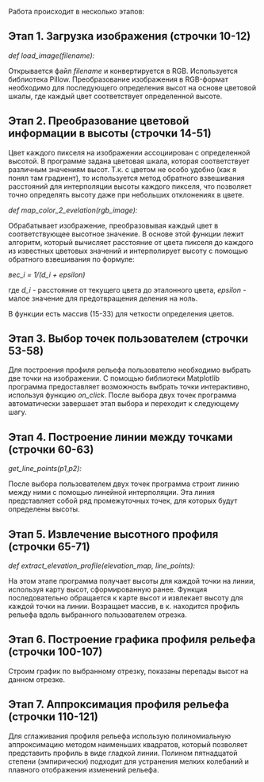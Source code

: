 Работа происходит в несколько этапов:

## Этап 1. Загрузка изображения (строчки 10-12)

*def load_image(filename):*

Открывается файл *filename* и конвертируется в RGB. Используется библиотека Pillow. Преобразование изображения в RGB-формат необходимо для последующего определения высот на основе цветовой шкалы, где каждый цвет соответствует определенной высоте.

## Этап 2. Преобразование цветовой информации в высоты (строчки 14-51)

Цвет каждого пикселя на изображении ассоциирован с определенной высотой. В программе задана цветовая шкала, которая соответствует различным значениям высот. Т.к. с цветом не особо удобно (как я понял там градиент), то используется метод обратного взвешивания расстояний для интерполяции высоты каждого пикселя, что позволяет точно определять высоту даже при небольших отклонениях в цвете.

*def map_color_2_evelation(rgb_image):*

Обрабатывает изображение, преобразовывая каждый цвет в соответствующее высотное значение. В основе этой функции лежит алгоритм, который вычисляет расстояние от цвета пикселя до каждого из известных цветовых значений и интерполирует высоту с помощью обратного взвешивания по формуле:

*вес_i = 1/(d_i + epsilon)*

где *d_i* - расстояние от текущего цвета до эталонного цвета, *epsilon* - малое значение для предотвращения деления на ноль.

В функции есть массив (15-33) для четкости определения цветов.

## Этап 3. Выбор точек пользователем (строчки 53-58)

Для построения профиля рельефа пользователю необходимо выбрать две точки на изображении. С помощью библиотеки Matplotlib программа предоставляет возможность выбрать точки интерактивно, используя функцию *on_click*. После выбора двух точек программа автоматически завершает этап выбора и переходит к следующему шагу.

## Этап 4. Построение линии между точками (строчки 60-63)

*get_line_points(p1,p2):*

После выбора пользователем двух точек программа строит линию между ними с помощью линейной интерполяции. Эта линия представляет собой ряд промежуточных точек, для которых будут определены высоты.

## Этап 5. Извлечение высотного профиля (строчки 65-71)

*def extract_elevation_profile(elevation_map, line_points):*

На этом этапе программа получает высоты для каждой точки на линии, используя карту высот, сформированную ранее. Функция последовательно обращается к карте высот и извлекает высоту для каждой точки на линии. Возращает массив, в к. находится профиль рельефа вдоль выбранного пользователем отрезка.

## Этап 6. Построение графика профиля рельефа (строчки 100-107)

Строим график по выбранному отрезку, показаны перепады высот на данном отрезке.

## Этап 7. Аппроксимация профиля рельефа (строчки 110-121)

Для сглаживания профиля рельефа использую полиномиальную аппроксимацию методом наименьших квадратов, который позволяет представить профиль в виде гладкой линии. Полином пятнадцатой степени (эмпирически) подходит для устранения мелких колебаний и плавного отображения изменений рельефа.